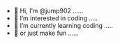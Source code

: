 - 👋 Hi, I’m @jump902 ......
- 👀 I’m interested in coding .....
- 🌱 I’m currently learning coding .....
- 🌱 or just make fun ......

<!---
jump902/jump902 is a ✨ special ✨ repository because its `README.md` (this file) appears on your GitHub profile.
You can click the Preview link to take a look at your changes.
--->
